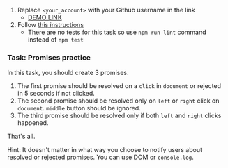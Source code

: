 1. Replace `<your_account>` with your Github username in the link
    - [DEMO LINK](https://pokhylko.github.io/js_promises_practice_DOM/)
2. Follow [this instructions](https://mate-academy.github.io/layout_task-guideline/)
    - There are no tests for this task so use `npm run lint` command instead of `npm test`

### Task: Promises practice

In this task, you should create 3 promises.
1. The first promise should be resolved on a `click` in `document` or rejected in 5 seconds if not clicked.
2. The second promise should be resolved only on `left` or `right` click on `document`. `middle` button should be ignored.
3. The third promise should be resolved only if both `left` and `right` clicks happened.

That's all.

Hint: It doesn't matter in what way you choose to notify users about resolved or rejected promises. You can use DOM or `console.log`.

